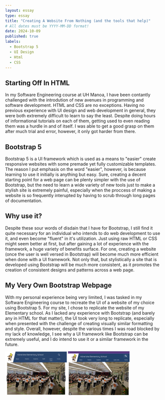 ```yaml
---
layout: essay
type: essay
title: "Creating A Website From Nothing (and the tools that help)"
# All dates must be YYYY-MM-DD format!
date: 2024-10-09
published: true
labels:
  - Bootstrap 5
  - UI Design
  - Html
  - CSS
---
```



## Starting Off In HTML
In my Software Engineering course at UH Manoa, I have been contantly challenged with the introdution of new avenues in programming and software development. HTML and CSS are no exceptions. Having no previous experience with UI design and web development in general, they were both extremely difficult to learn to say the least. Despite doing hours of informational tutorials on each of them, getting used to even reading them was a hurdle in and of itself. I was able to get a good grasp on them after much trial and error, however, it only got harder from there. 

## Bootstrap 5
Bootstrap 5 is a UI framework which is used as a means to "easier" create responsive websites with some premade yet fully customizable templates. The reason I put emphasis on the word "easier", however, is because learning to use it initially is anything but easy. Sure, creating a decent starting point for a web page can be plenty simpler with the use of Bootstrap, but the need to learn a wide variety of new tools just to make a stylish site is extremely painful, especially when the proccess of making a website is so frequently interupted by having to scrub through long pages of documentation.

## Why use it?
Despite these sour words of disdain that I have for Bootstrap, I still find it quite necessary for an individual who intends to do web development to use it, and even become "fluent" in it's utilization. Just using raw HTML or CSS might seem better at first, but after gaining a lot of experience with the framework, a huge variety of benefits surface. For one, creating a website (once the user is well versed in Bootstrap) will become much more efficient when done with a UI framework. Not only that, but stylistically a site that is developed using Bootstrap will be much more consistent, as it promotes the creation of consistent designs and patterns across a web page. 

## My Very Own Bootstrap Webpage
With my personal experience being very limited, I was tasked in my Software Engineering course to recreate the UI of a website of my choice using Bootstrap 5. For my site, I chose to replicate the website of my Elementary school. As I lacked any experience with Bootstrap (and barely any in HTML for that matter), the UI took very long to replicate, especially when presented with the challenge of creating visually similar formatting and style. Overall, however, despite the various times I was road blocked by my lack of knowledge, I see why a UI framework like Bootstrap can be extremely useful, and I do intend to use it or a similar framework in the future. 

<img width="200px" class="rounded float-start pe-4" src="/img/MySiteHeader.png">
<img width="200px" class="rounded float-start pe-4" src="/img/OriginalSiteHeader.png">
